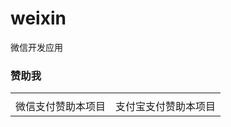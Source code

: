 # weixin
微信开发应用

### 赞助我

<table text-align="center">
  <tr>
    <td>
    <img src="https://images-lz.oss-cn-hangzhou.aliyuncs.com/github-xuhan/wxxuhan.png"  alt=""/>
    </td>
    <td><img src="https://images-lz.oss-cn-hangzhou.aliyuncs.com/github-xuhan/zfbxuhan.png"  alt=""/>
    </td>
  </tr>
  <tr text-align="center">
    <td text-align="center">微信支付赞助本项目</td>
    <td text-align="center">支付宝支付赞助本项目</td>
  </tr>
</table>

